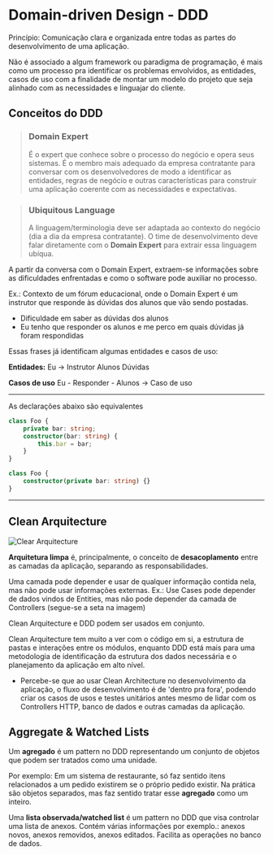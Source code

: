 # Domain-driven Design - DDD

Princípio: Comunicação clara e organizada entre todas as partes do desenvolvimento de uma aplicação.

Não é associado a algum framework ou paradigma de programação, é mais como um processo pra identificar os problemas envolvidos, as entidades, casos de uso com a finalidade de montar um modelo do projeto que seja alinhado com as necessidades e linguajar do cliente.

## Conceitos do DDD

> ### Domain Expert
> É o expert que conhece sobre o processo do negócio e opera seus sistemas. É o membro mais adequado da empresa contratante para conversar com os desenvolvedores de modo a identificar as entidades, regras de negócio e outras características para construir uma aplicação coerente com as necessidades e expectativas. 

> ### Ubiquitous Language
> A linguagem/terminologia deve ser adaptada ao contexto do negócio (dia a dia da empresa contratante). O time de desenvolvimento deve falar diretamente com o **Domain Expert** para extrair essa linguagem ubíqua.

A partir da conversa com o Domain Expert, extraem-se informações sobre as dificuldades enfrentadas e como o software pode auxiliar no processo.

Ex.: Contexto de um fórum educacional, onde o Domain Expert é um instrutor que responde às dúvidas dos alunos que vão sendo postadas.

- Dificuldade em saber as dúvidas dos alunos
- Eu tenho que responder os alunos e me perco em quais dúvidas já foram respondidas

Essas frases já identificam algumas entidades e casos de uso:

**Entidades:**
Eu -> Instrutor
Alunos
Dúvidas

**Casos de uso**
Eu - Responder - Alunos -> Caso de uso

---

As declarações abaixo são equivalentes

```ts
class Foo {
    private bar: string;
    constructor(bar: string) {
        this.bar = bar;
    }
}

class Foo {
    constructor(private bar: string) {}
}
```

---

## Clean Arquitecture

![Clear Arquitecture](https://blog.cleancoder.com/uncle-bob/images/2012-08-13-the-clean-architecture/CleanArchitecture.jpg)

**Arquitetura limpa** é, principalmente, o conceito de **desacoplamento** entre as camadas da aplicação, separando as responsabilidades.

Uma camada pode depender e usar de qualquer informação contida nela, mas não pode usar informações externas. Ex.: Use Cases pode depender de dados vindos de Entities, mas não pode depender da camada de Controllers (segue-se a seta na imagem)

Clean Arquitecture e DDD podem ser usados em conjunto.

Clean Arquitecture tem muito a ver com o código em si, a estrutura de pastas e interações entre os módulos, enquanto DDD está mais para uma metodologia de identificação da estrutura dos dados necessária e o planejamento da aplicação em alto nível.

* Percebe-se que ao usar Clean Architecture no desenvolvimento da aplicação, o fluxo de desenvolvimento é de 'dentro pra fora', podendo criar os casos de usos e testes unitários antes mesmo de lidar com os Controllers HTTP, banco de dados e outras camadas da aplicação.

## Aggregate & Watched Lists

Um **agregado** é um pattern no DDD representando um conjunto de objetos que podem ser tratados como uma unidade.

Por exemplo: Em um sistema de restaurante, só faz sentido itens relacionados a um pedido existirem se o próprio pedido existir.
Na prática são objetos separados, mas faz sentido tratar esse **agregado** como um inteiro.

Uma **lista observada/watched list** é um pattern no DDD que visa controlar uma lista de anexos.
Contém várias informações por exemplo.: anexos novos, anexos removidos, anexos editados.
Facilita as operações no banco de dados. 

